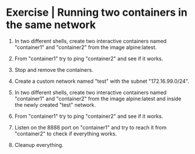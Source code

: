 # Exercise | Running two containers in the same network

1. In two different shells, create two interactive containers named
   "container1" and "container2" from the image alpine:latest.

2. From "container1" try to ping "container2" and see if it works.

3. Stop and remove the containers.

4. Create a custom network named "test" with the subnet "172.16.99.0/24".

5. In two different shells, create two interactive containers named 
   "container1" and "container2" from the image alpine:latest and inside the
   newly created "test" network.

6. From "container1" try to ping "container2" and see if it works.

7. Listen on the 8888 port on "container1" and try to reach it from
   "container2" to check if everything works.

8. Cleanup everything.
